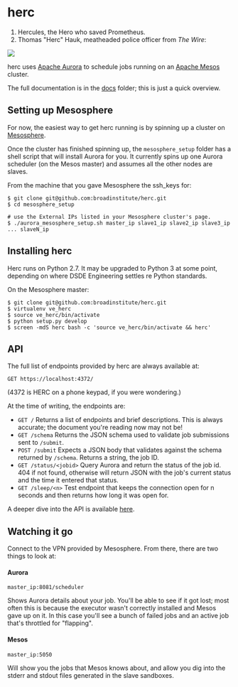 # herc

1. Hercules, the Hero who saved Prometheus.
2. Thomas "Herc" Hauk, meatheaded police officer from *The Wire*:

![](http://upload.wikimedia.org/wikipedia/en/1/12/The_Wire_Herc.jpg)

herc uses [Apache Aurora](http://aurora.incubator.apache.org/) to schedule jobs running on an [Apache Mesos](http://mesos.apache.org/) cluster.

The full documentation is in the [docs](docs/Home) folder; this is just a quick overview.

## Setting up Mesosphere

For now, the easiest way to get herc running is by spinning up a cluster on [Mesosphere](https://google.mesosphere.com/).

Once the cluster has finished spinning up, the `mesosphere_setup` folder has a shell script that will install Aurora for you. It currently spins up one Aurora scheduler (on the Mesos master) and assumes all the other nodes are slaves.

From the machine that you gave Mesosphere the ssh_keys for:

```
$ git clone git@github.com:broadinstitute/herc.git
$ cd mesosphere_setup

# use the External IPs listed in your Mesosphere cluster's page.
$ ./aurora_mesosphere_setup.sh master_ip slave1_ip slave2_ip slave3_ip ... slaveN_ip
```

## Installing herc

Herc runs on Python 2.7. It may be upgraded to Python 3 at some point, depending on where DSDE Engineering settles re Python standards.

On the Mesosphere master:

```
$ git clone git@github.com:broadinstitute/herc.git
$ virtualenv ve_herc
$ source ve_herc/bin/activate
$ python setup.py develop
$ screen -mdS herc bash -c 'source ve_herc/bin/activate && herc'
```

## API

The full list of endpoints provided by herc are always available at:

`GET https://localhost:4372/`

(4372 is HERC on a phone keypad, if you were wondering.)

At the time of writing, the endpoints are:

* `GET /` Returns a list of endpoints and brief descriptions. This is always accurate; the document you're reading now may not be!
* `GET /schema` Returns the JSON schema used to validate job submissions sent to `/submit`.
* `POST /submit` Expects a JSON body that validates against the schema returned by `/schema`. Returns a string, the job ID.
* `GET /status/<jobid>` Query Aurora and return the status of the job id. 404 if not found, otherwise will return JSON with the job's current status and the time it entered that status.
* `GET /sleep/<n>` Test endpoint that keeps the connection open for n seconds and then returns how long it was open for.

A deeper dive into the API is available [here](docs/API). 

## Watching it go

Connect to the VPN provided by Mesosphere. From there, there are two things to look at:

#### Aurora

`master_ip:8081/scheduler`

Shows Aurora details about your job. You'll be able to see if it got lost; most often this is because the executor wasn't correctly installed and Mesos gave up on it. In this case you'll see a bunch of failed jobs and an active job that's throttled for "flapping".

#### Mesos

`master_ip:5050`

Will show you the jobs that Mesos knows about, and allow you dig into the stderr and stdout files generated in the slave sandboxes.
